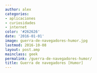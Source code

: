 ```yaml
---
author: alex
categories:
- aplicaciones
- curiosidades
- internet
color: '#262626'
date: '2016-01-01'
image: guerra-de-navegadores-humor.jpg
lastmod: 2016-10-08
layout: post.amp
mainclass: geek
permalink: /guerra-de-navegadores-humor/
title: Guerra de navegadores [Humor]
---
```


<figure>
    <amp-img on="tap:lightbox1" role="button" tabindex="0" layout="responsive" src="/img/guerra-de-navegadores-humor.jpg" alt="{{ title }}" title="{{ title }}" width="674" height="521"></amp-img>
</figure>

<!--more--><!--ad-->